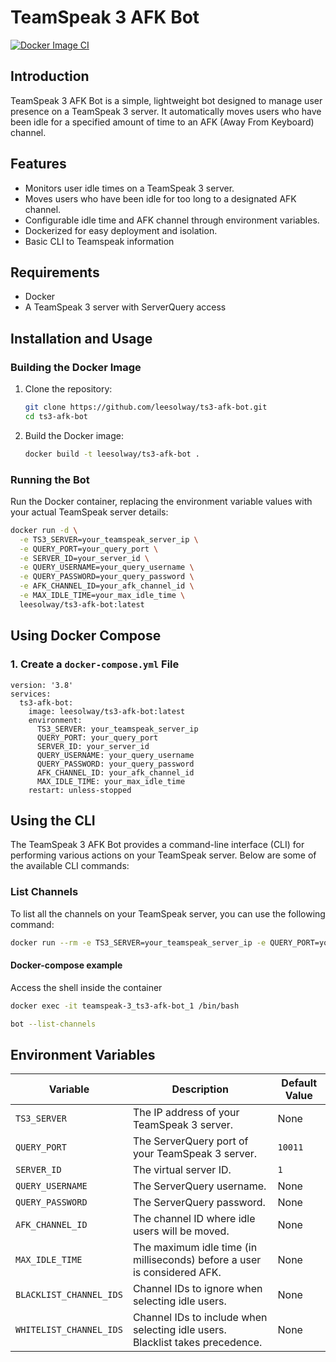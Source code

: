# TeamSpeak 3 AFK Bot

[![Docker Image CI](https://github.com/leesolway/ts3-afk-bot/actions/workflows/docker-publish.yml/badge.svg?branch=main)](https://github.com/leesolway/ts3-afk-bot/actions/workflows/docker-publish.yml)

## Introduction
TeamSpeak 3 AFK Bot is a simple, lightweight bot designed to manage user presence on a TeamSpeak 3 server. It automatically moves users who have been idle for a specified amount of time to an AFK (Away From Keyboard) channel.

## Features
- Monitors user idle times on a TeamSpeak 3 server.
- Moves users who have been idle for too long to a designated AFK channel.
- Configurable idle time and AFK channel through environment variables.
- Dockerized for easy deployment and isolation.
- Basic CLI to Teamspeak information

## Requirements
- Docker
- A TeamSpeak 3 server with ServerQuery access

## Installation and Usage

### Building the Docker Image
1. Clone the repository:
    ```bash
    git clone https://github.com/leesolway/ts3-afk-bot.git
    cd ts3-afk-bot
    ```
2. Build the Docker image:
    ```bash
    docker build -t leesolway/ts3-afk-bot .
    ```

### Running the Bot
Run the Docker container, replacing the environment variable values with your actual TeamSpeak server details:
```bash
docker run -d \
  -e TS3_SERVER=your_teamspeak_server_ip \
  -e QUERY_PORT=your_query_port \
  -e SERVER_ID=your_server_id \
  -e QUERY_USERNAME=your_query_username \
  -e QUERY_PASSWORD=your_query_password \
  -e AFK_CHANNEL_ID=your_afk_channel_id \
  -e MAX_IDLE_TIME=your_max_idle_time \
  leesolway/ts3-afk-bot:latest
```

## Using Docker Compose

### 1. Create a `docker-compose.yml` File

```
version: '3.8'
services:
  ts3-afk-bot:
    image: leesolway/ts3-afk-bot:latest
    environment:
      TS3_SERVER: your_teamspeak_server_ip
      QUERY_PORT: your_query_port
      SERVER_ID: your_server_id
      QUERY_USERNAME: your_query_username
      QUERY_PASSWORD: your_query_password
      AFK_CHANNEL_ID: your_afk_channel_id
      MAX_IDLE_TIME: your_max_idle_time
    restart: unless-stopped
```

## Using the CLI

The TeamSpeak 3 AFK Bot provides a command-line interface (CLI) for performing various actions on your TeamSpeak server. Below are some of the available CLI commands:

### List Channels

To list all the channels on your TeamSpeak server, you can use the following command:

```bash
docker run --rm -e TS3_SERVER=your_teamspeak_server_ip -e QUERY_PORT=your_query_port -e QUERY_USERNAME=your_query_username -e QUERY_PASSWORD=your_query_password leesolway/ts3-afk-bot list-channels
```

#### Docker-compose example

Access the shell inside the container

```bash
docker exec -it teamspeak-3_ts3-afk-bot_1 /bin/bash
```

```bash
bot --list-channels
```
## Environment Variables

| Variable                | Description                                          | Default Value  |
|-------------------------|------------------------------------------------------|----------------|
| `TS3_SERVER`            | The IP address of your TeamSpeak 3 server.           | None           |
| `QUERY_PORT`            | The ServerQuery port of your TeamSpeak 3 server.     | `10011`        |
| `SERVER_ID`             | The virtual server ID.                               | `1`            |
| `QUERY_USERNAME`        | The ServerQuery username.                            | None           |
| `QUERY_PASSWORD`        | The ServerQuery password.                            | None           |
| `AFK_CHANNEL_ID`        | The channel ID where idle users will be moved.       | None           |
| `MAX_IDLE_TIME`         | The maximum idle time (in milliseconds) before a user is considered AFK. | None  |
| `BLACKLIST_CHANNEL_IDS` | Channel IDs to ignore when selecting idle users.     | None           |
| `WHITELIST_CHANNEL_IDS` | Channel IDs to include when selecting idle users. Blacklist takes precedence. | None |


